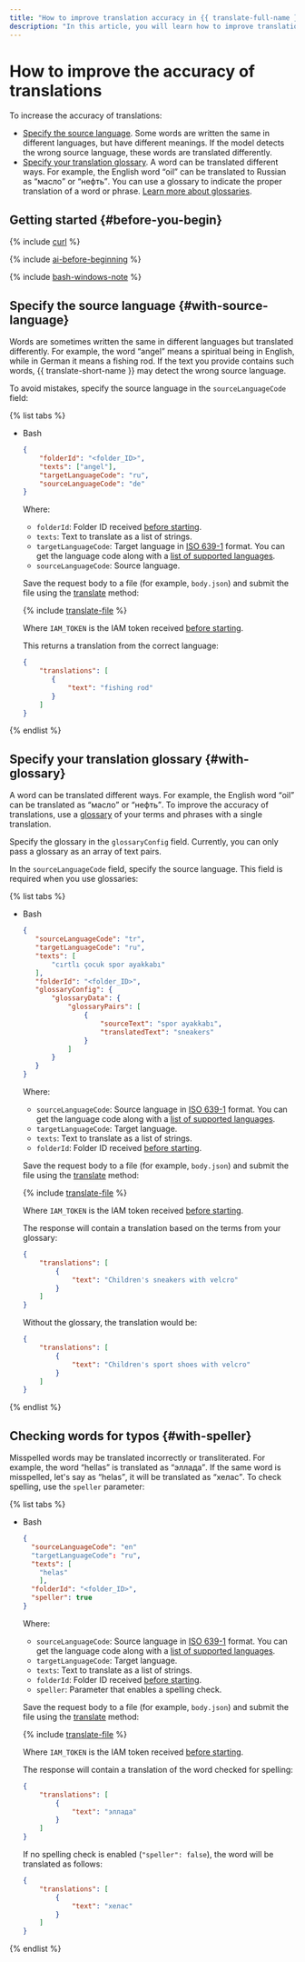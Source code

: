 ```yaml
---
title: "How to improve translation accuracy in {{ translate-full-name }}"
description: "In this article, you will learn how to improve translation accuracy."
---
```


# How to improve the accuracy of translations

To increase the accuracy of translations:

* [Specify the source language](#with-source-language). Some words are written the same in different languages, but have different meanings. If the model detects the wrong source language, these words are translated differently.
* [Specify your translation glossary](#with-glossary). A word can be translated different ways. For example, the English word <q>oil</q> can be translated to Russian as <q>масло</q> or <q>нефть</q>. You can use a glossary to indicate the proper translation of a word or phrase. [Learn more about glossaries](../concepts/glossary.md).

## Getting started {#before-you-begin}

{% include [curl](../../_includes/curl.md) %}

{% include [ai-before-beginning](../../_includes/translate/ai-before-beginning.md) %}

{% include [bash-windows-note](../../_includes/translate/bash-windows-note.md) %}

## Specify the source language {#with-source-language}

Words are sometimes written the same in different languages but translated differently. For example, the word <q>angel</q> means a spiritual being in English, while in German it means a fishing rod. If the text you provide contains such words, {{ translate-short-name }} may detect the wrong source language.

To avoid mistakes, specify the source language in the `sourceLanguageCode` field:

{% list tabs %}

- Bash

    ```json
    {
        "folderId": "<folder_ID>",
        "texts": ["angel"],
        "targetLanguageCode": "ru",
        "sourceLanguageCode": "de"
    }
    ```

    Where:

    * `folderId`: Folder ID received [before starting](#before-begin).
    * `texts`: Text to translate as a list of strings.
    * `targetLanguageCode`: Target language in [ISO 639-1](https://en.wikipedia.org/wiki/ISO_639-1) format. You can get the language code along with a [list of supported languages](../../translate/operations/list.md).
    * `sourceLanguageCode`: Source language.

    Save the request body to a file (for example, `body.json`) and submit the file using the [translate](../api-ref/Translation/translate) method:

    {% include [translate-file](../../_includes/translate/translate-file.md) %}

    Where `IAM_TOKEN` is the IAM token received [before starting](#before-begin).

    This returns a translation from the correct language:

    ```json
    {
        "translations": [
           {
               "text": "fishing rod"
           }
        ]
    }
    ```

{% endlist %}

## Specify your translation glossary {#with-glossary}

A word can be translated different ways. For example, the English word <q>oil</q> can be translated as <q>масло</q> or <q>нефть</q>. To improve the accuracy of translations, use a [glossary](../concepts/glossary.md) of your terms and phrases with a single translation.

Specify the glossary in the `glossaryConfig` field. Currently, you can only pass a glossary as an array of text pairs.

In the `sourceLanguageCode` field, specify the source language. This field is required when you use glossaries:

{% list tabs %}

- Bash

    ```json
    {
       "sourceLanguageCode": "tr",
       "targetLanguageCode": "ru",
       "texts": [
           "cırtlı çocuk spor ayakkabı"
       ],
       "folderId": "<folder_ID>",
       "glossaryConfig": {
           "glossaryData": {
               "glossaryPairs": [
                   {
                       "sourceText": "spor ayakkabı",
                       "translatedText": "sneakers"
                   }
               ]
           }
       }
    }
    ```

    Where:

    * `sourceLanguageCode`: Source language in [ISO 639-1](https://en.wikipedia.org/wiki/ISO_639-1) format. You can get the language code along with a [list of supported languages](../../translate/operations/list.md).
    * `targetLanguageCode`: Target language.
    * `texts`: Text to translate as a list of strings.
    * `folderId`: Folder ID received [before starting](#before-begin).

    Save the request body to a file (for example, `body.json`) and submit the file using the [translate](../api-ref/Translation/translate) method:

    {% include [translate-file](../../_includes/translate/translate-file.md) %}

    Where `IAM_TOKEN` is the IAM token received [before starting](#before-begin).

    The response will contain a translation based on the terms from your glossary:

    ```json
    {
        "translations": [
            {
                "text": "Children's sneakers with velcro"
            }
        ]
    }
    ```

    Without the glossary, the translation would be:

    ```json
    {
        "translations": [
            {
                "text": "Children's sport shoes with velcro"
            }
        ]
    }
    ```

{% endlist %}

## Checking words for typos {#with-speller}

Misspelled words may be translated incorrectly or transliterated. For example, the word <q>hellas</q> is translated as <q>эллада</q>. If the same word is misspelled, let's say as <q>helas</q>, it will be translated as <q>хелас</q>. To check spelling, use the `speller` parameter:

{% list tabs %}

- Bash

    ```json
    {
      "sourceLanguageCode": "en"
      "targetLanguageCode": "ru",
      "texts": [
        "helas"
        ],
      "folderId": "<folder_ID>",
      "speller": true
    }
    ```

    Where:

    * `sourceLanguageCode`: Source language in [ISO 639-1](https://en.wikipedia.org/wiki/ISO_639-1) format. You can get the language code along with a [list of supported languages](../../translate/operations/list.md).
    * `targetLanguageCode`: Target language.
    * `texts`: Text to translate as a list of strings.
    * `folderId`: Folder ID received [before starting](#before-begin).
    * `speller`: Parameter that enables a spelling check.

    Save the request body to a file (for example, `body.json`) and submit the file using the [translate](../api-ref/Translation/translate) method:

    {% include [translate-file](../../_includes/translate/translate-file.md) %}

    Where `IAM_TOKEN` is the IAM token received [before starting](#before-begin).

    The response will contain a translation of the word checked for spelling:

    ```json
    {
        "translations": [
            {
                "text": "эллада"
            }
        ]
    }
    ```

    If no spelling check is enabled (`"speller": false`), the word will be translated as follows:

    ```json
    {
        "translations": [
            {
                "text": "хелас"
            }
        ]
    }
    ```

{% endlist %}